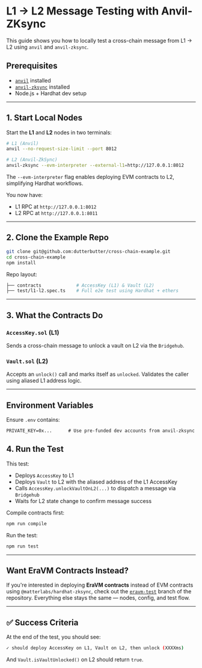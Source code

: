 # L1 → L2 Message Testing with Anvil-ZKsync

This guide shows you how to locally test a cross-chain message from L1 → L2 using `anvil` and `anvil-zksync`.

## Prerequisites

* [`anvil`](https://book.getfoundry.sh/anvil/) installed
* [`anvil-zksync`](https://github.com/matter-labs/anvil-zksync) installed
* Node.js + Hardhat dev setup

---

## 1. Start Local Nodes

Start the **L1** and **L2** nodes in two terminals:

```bash
# L1 (Anvil)
anvil --no-request-size-limit --port 8012

# L2 (Anvil-ZkSync)
anvil-zksync --evm-interpreter --external-l1=http://127.0.0.1:8012
```

The `--evm-interpreter` flag enables deploying EVM contracts to L2, simplifying Hardhat workflows.

You now have:

* L1 RPC at `http://127.0.0.1:8012`
* L2 RPC at `http://127.0.0.1:8011`

---

## 2. Clone the Example Repo

```bash
git clone git@github.com:dutterbutter/cross-chain-example.git
cd cross-chain-example
npm install
```

Repo layout:

```bash
├── contracts             # AccessKey (L1) & Vault (L2)
├── test/l1-l2.spec.ts    # Full e2e test using Hardhat + ethers
```

---

## 3. What the Contracts Do

### `AccessKey.sol` (L1)

Sends a cross-chain message to unlock a vault on L2 via the `Bridgehub`.

### `Vault.sol` (L2)

Accepts an `unlock()` call and marks itself as `unlocked`. Validates the caller using aliased L1 address logic.

---

## Environment Variables

Ensure `.env` contains:

```env
PRIVATE_KEY=0x...      # Use pre-funded dev accounts from anvil-zksync
```

## 4. Run the Test

This test:

* Deploys `AccessKey` to L1
* Deploys `Vault` to L2 with the aliased address of the L1 AccessKey
* Calls `AccessKey.unlockVaultOnL2(...)` to dispatch a message via `Bridgehub`
* Waits for L2 state change to confirm message success

Compile contracts first:

```bash
npm run compile
```

Run the test:

```bash
npm run test
```

---

## Want EraVM Contracts Instead?

If you're interested in deploying **EraVM contracts** instead of EVM contracts using `@matterlabs/hardhat-zksync`, check out the [`eravm-test`](https://github.com/dutterbutter/cross-chain-example/tree/eravm-test) branch of the repository. Everything else stays the same — nodes, config, and test flow.

---

## ✅ Success Criteria

At the end of the test, you should see:

```bash
✓ should deploy AccessKey on L1, Vault on L2, then unlock (XXXXms)
```

And `Vault.isVaultUnlocked()` on L2 should return `true`.
